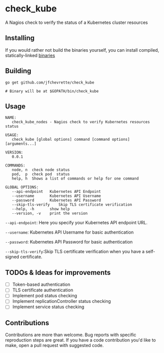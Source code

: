 check_kube
============

A Nagios check to verify the status of a Kubernetes cluster resources

Installing
----------
If you would rather not build the binaries yourself, you can install compiled,
statically-linked [binaries](https://github.com/jfchevrette/check_kube/releases)

Building
--------
```
go get github.com/jfchevrette/check_kube

# Binary will be at $GOPATH/bin/check_kube
```

Usage
-----
```
NAME:
   check_kube_nodes - Nagios check to verify Kubernetes resources status

USAGE:
   check_kube [global options] command [command options] [arguments...]

VERSION:
   0.0.1

COMMANDS:
   node, n	check node status
   pod,  p	check pod  status
   help, h	Shows a list of commands or help for one command

GLOBAL OPTIONS:
   --api-endpoint 	Kubernetes API Endpoint
   --username 		Kubernetes API Username
   --password 		Kubernetes API Password
   --skip-tls-verify	Skip TLS certificate verification
   --help, -h		show help
   --version, -v	print the version
```

`--api-endpoint`: Here you specify your Kubernetes API endpoint URL.

`--username`: Kubernetes API Username for basic authentication

`--password`: Kubernetes API Password for basic authentication

`--skip-tls-verify`:Skip TLS certificate verification when you have a self-signed certificate.

TODOs & Ideas for improvements
----
- [ ] Token-based authentication
- [ ] TLS certificate authentication
- [ ] Implement pod status checking
- [ ] Implement replicationController status checking
- [ ] Implement service status checking

Contributions
-------------
Contributions are more than welcome. Bug reports with specific reproduction
steps are great. If you have a code contribution you'd like to make, open a
pull request with suggested code.
